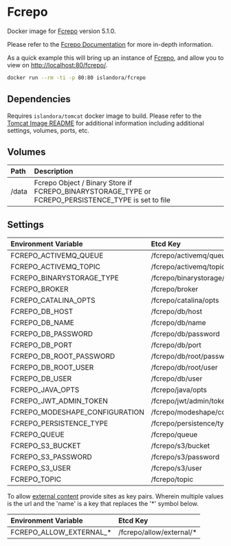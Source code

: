 # Fcrepo

Docker image for [Fcrepo] version 5.1.0.

Please refer to the [Fcrepo Documentation] for more in-depth information.

As a quick example this will bring up an instance of [Fcrepo], and allow you
to view on <http://localhost:80/fcrepo/>.

```bash
docker run --rm -ti -p 80:80 islandora/fcrepo
```

## Dependencies

Requires `islandora/tomcat` docker image to build. Please refer to the
[Tomcat Image README](../tomcat/README.md) for additional information including
additional settings, volumes, ports, etc.

## Volumes

| Path  | Description                                                                                         |
| :---- | :-------------------------------------------------------------------------------------------------- |
| /data | Fcrepo Object / Binary Store if FCREPO_BINARYSTORAGE_TYPE or FCREPO_PERSISTENCE_TYPE is set to file |

## Settings

| Environment Variable           | Etcd Key                        | Default                           | Description |
| :----------------------------- | :------------------------------ | :-------------------------------- | :---------- |
| FCREPO_ACTIVEMQ_QUEUE          | /fcrepo/activemq/queue          | fedora                            |             |
| FCREPO_ACTIVEMQ_TOPIC          | /fcrepo/activemq/topic          | fedora                            |             |
| FCREPO_BINARYSTORAGE_TYPE      | /fcrepo/binarystorage/type      | file                              |             |
| FCREPO_BROKER                  | /fcrepo/broker                  | tcp://activemq:61616              |             |
| FCREPO_CATALINA_OPTS           | /fcrepo/catalina/opts           |                                   |             |
| FCREPO_DB_HOST                 | /fcrepo/db/host                 | mariadb                           |             |
| FCREPO_DB_NAME                 | /fcrepo/db/name                 | fcrepo                            |             |
| FCREPO_DB_PASSWORD             | /fcrepo/db/password             | password                          |             |
| FCREPO_DB_PORT                 | /fcrepo/db/port                 | 3306                              |             |
| FCREPO_DB_ROOT_PASSWORD        | /fcrepo/db/root/password        | password                          |             |
| FCREPO_DB_ROOT_USER            | /fcrepo/db/root/user            | root                              |             |
| FCREPO_DB_USER                 | /fcrepo/db/user                 | fcrepo                            |             |
| FCREPO_JAVA_OPTS               | /fcrepo/java/opts               |                                   |             |
| FCREPO_JWT_ADMIN_TOKEN         | /fcrepo/jwt/admin/token         | islandora                         |             |
| FCREPO_MODESHAPE_CONFIGURATION | /fcrepo/modeshape/configuration | classpath:/config/repository.json |             |
| FCREPO_PERSISTENCE_TYPE        | /fcrepo/persistence/type        | file                              |             |
| FCREPO_QUEUE                   | /fcrepo/queue                   | fedora                            |             |
| FCREPO_S3_BUCKET               | /fcrepo/s3/bucket               |                                   |             |
| FCREPO_S3_PASSWORD             | /fcrepo/s3/password             |                                   |             |
| FCREPO_S3_USER                 | /fcrepo/s3/user                 |                                   |             |
| FCREPO_TOPIC                   | /fcrepo/topic                   | fedora                            |             |

To allow
[external content](https://wiki.lyrasis.org/display/FEDORA51/External+Content)
provide sites as key pairs. Wherein multiple values is the url and the 'name' is
a key that replaces the '*' symbol below.

| Environment Variable    | Etcd Key                 |
| :---------------------- | :----------------------- |
| FCREPO_ALLOW_EXTERNAL_* | /fcrepo/allow/external/* |

[Fcrepo Documentation]: https://wiki.lyrasis.org/display/FF
[Fcrepo]: https://github.com/fcrepo4/fcrepo4
